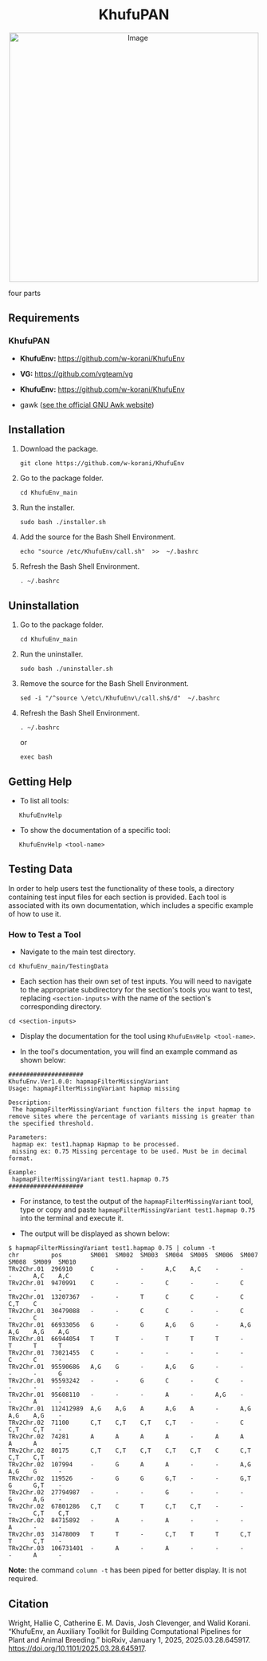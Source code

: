 <div align="center">
  <center><h1>KhufuPAN</h1></center>
  <img width="500" alt="Image" src="https://github.com/user-attachments/assets/52299e9b-44ab-485b-9e9d-4735f32af7bf" />
</div>

four parts

<!-- You may use this if you like? :)
## Table of Contents
1. [Requirements](#requirements)
2. [Installation](#installation)
3. [Uninstallation](#uninstallation)
4. [Getting Help](#getting-help)
5. [Testing Data](#testing-data)
6. [Citation](#citation)
7. [Available Tools](#available-tools)
-->

## Requirements
### KhufuPAN
- **KhufuEnv:** https://github.com/w-korani/KhufuEnv
- **VG:** https://github.com/vgteam/vg
- **KhufuEnv:** https://github.com/w-korani/KhufuEnv
  
- gawk ([see the official GNU Awk website](https://www.gnu.org/software/gawk/manual/gawk.html#Installation))

## Installation

1. Download the package.
   ```
   git clone https://github.com/w-korani/KhufuEnv
   ```
2. Go to the package folder.
   ```
   cd KhufuEnv_main
   ```
3. Run the installer.
   ```
   sudo bash ./installer.sh
   ```
4. Add the source for the Bash Shell Environment.
   ```
   echo "source /etc/KhufuEnv/call.sh"  >>  ~/.bashrc
   ```
5. Refresh the Bash Shell Environment.
   ```
   . ~/.bashrc
   ```


## Uninstallation
1. Go to the package folder.
   ```
   cd KhufuEnv_main
   ```
2. Run the uninstaller.
   ```
   sudo bash ./uninstaller.sh
   ```
3. Remove the source for the Bash Shell Environment.
   ```
   sed -i "/^source \/etc\/KhufuEnv\/call.sh$/d"  ~/.bashrc
   ```
4. Refresh the Bash Shell Environment.
   ```
   . ~/.bashrc  
   ```
   or
   ```
   exec bash
   ```


## Getting Help
- To list all tools:
```
   KhufuEnvHelp
```
- To show the documentation of a specific tool:
```
   KhufuEnvHelp <tool-name>
```
## Testing Data
In order to help users test the functionality of these tools, a directory containing test input files for each section is provided. Each tool is associated with its own documentation, which includes a specific example of how to use it. 

### How to Test a Tool
- Navigate to the main test directory.
```
cd KhufuEnv_main/TestingData
```
- Each section has their own set of test inputs. You will need to navigate to the appropriate subdirectory for the section's tools you want to test, replacing `<section-inputs>` with the name of the section's corresponding directory.
```
cd <section-inputs> 
```
- Display the documentation for the tool using `KhufuEnvHelp <tool-name>`.

- In the tool's documentation, you will find an example command as shown below:
```
#####################
KhufuEnv.Ver1.0.0: hapmapFilterMissingVariant
Usage: hapmapFilterMissingVariant hapmap missing

Description:
 The hapmapFilterMissingVariant function filters the input hapmap to remove sites where the percentage of variants missing is greater than the specified threshold. 

Parameters:
 hapmap ex: test1.hapmap Hapmap to be processed. 
 missing ex: 0.75 Missing percentage to be used. Must be in decimal format.

Example:
 hapmapFilterMissingVariant test1.hapmap 0.75
#####################
 ``` 
- For instance, to test the output of the `hapmapFilterMissingVariant` tool, type or copy and paste `hapmapFilterMissingVariant test1.hapmap 0.75` into the terminal and execute it. 

- The output will be displayed as shown below:
```
$ hapmapFilterMissingVariant test1.hapmap 0.75 | column -t
chr         pos        SM001  SM002  SM003  SM004  SM005  SM006  SM007  SM008  SM009  SM010
TRv2Chr.01  296910     C      -      -      A,C    A,C    -      -      -      A,C    A,C
TRv2Chr.01  9470991    C      -      -      C      -      -      C      -      -      -
TRv2Chr.01  13207367   -      -      T      C      C      -      C      C,T    C      -
TRv2Chr.01  30479088   -      -      C      C      -      -      C      -      C      -
TRv2Chr.01  66933056   G      -      G      A,G    G      -      A,G    A,G    A,G    A,G
TRv2Chr.01  66944054   T      T      -      T      T      T      -      T      T      T
TRv2Chr.01  73021455   C      -      -      -      -      -      -      C      C      -
TRv2Chr.01  95590686   A,G    G      -      A,G    G      -      -      -      -      G
TRv2Chr.01  95593242   -      -      G      C      -      C      -      -      -      -
TRv2Chr.01  95608110   -      -      -      A      -      A,G    -      -      A      -
TRv2Chr.01  112412989  A,G    A,G    A      A,G    A      -      A,G    A,G    A,G    -
TRv2Chr.02  71100      C,T    C,T    C,T    C,T    -      -      C      C,T    C,T    -
TRv2Chr.02  74281      A      A      A      A      -      A      A      A      A      -
TRv2Chr.02  80175      C,T    C,T    C,T    C,T    C,T    C      C,T    C,T    C,T    -
TRv2Chr.02  107994     -      G      A      A      -      -      A,G    A,G    G      -
TRv2Chr.02  119526     -      G      G      G,T    -      -      G,T    G      G,T    -
TRv2Chr.02  27794987   -      -      -      G      -      -      -      G      A,G    -
TRv2Chr.02  67801286   C,T    C      T      C,T    C,T    -      -      -      C,T    C,T
TRv2Chr.02  84715892   -      A      -      A      -      -      -      A      -      -
TRv2Chr.03  31478009   T      T      -      C,T    T      T      C,T    T      C,T    -
TRv2Chr.03  106731401  -      A      -      A      -      -      -      -      A      -
```
**Note:** the command `column -t` has been piped for better display. It is not required.


## Citation
Wright, Hallie C, Catherine E. M. Davis, Josh Clevenger, and Walid Korani. “KhufuEnv, an Auxiliary Toolkit for Building Computational Pipelines for Plant and Animal Breeding.” bioRxiv, January 1, 2025, 2025.03.28.645917. https://doi.org/10.1101/2025.03.28.645917.
